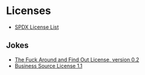 # Licenses

- [SPDX License List](https://spdx.org/licenses/)

## Jokes

- [The Fuck Around and Find Out License, version 0.2](https://git.sr.ht/~boringcactus/fafol/tree/master/LICENSE-v0.2.md)
- [Business Source License 1.1](https://www.hashicorp.com/bsl)
